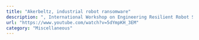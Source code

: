 ```yaml
---
title: "Akerbeltz, industrial robot ransomware"
description: ", International Workshop on Engineering Resilient Robot Software Systems, International Conference on Robotic Computing (IRC 2020)."
url: "https://www.youtube.com/watch?v=5dYmpKH_3EM"
category: "Miscellaneous"
---
```

